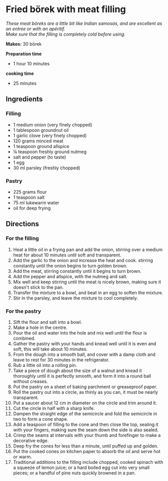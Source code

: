 # Fried börek with meat filling

*These meat böreks are a little bit like Indian samosas, and are excellent as an entrée or with an apéritif.*   
*Make sure that the filling is completely cold before using.*

**Makes:**  30 börek

**Preparation time**
- 1 hour 10 minutes

**cooking time**
- 25 minutes

## Ingredients

### Filling
- 1 medium onion (very finely chopped)
- 1 tablespoon groundnut oil
- 1 garlic clove (very finely chopped)
- 120 grams minced meat
- 1 teaspoon ground allspice
- ¼ teaspoon freshly ground nutmeg
- salt and pepper (to taste)
- 1 egg
- 30 ml parsley (freshly chopped)
### Pastry
- 225 grams flour
- 1 teaspoon salt
- 75 ml lukewarm water
- oil for deep frying

## Directions
### For the filling
1. Heat a little oil in a frying pan and add the onion, stirring over a medium heat for about 10 minutes until soft and transparent.
1. Add the garlic to the onion and increase the heat and cook. stirring constantly until the onion begins to turn golden brown.
1. Add the meat, stirring constantly until it begins to turn brown.
1. Add the pepper and allspice, with the nutmeg and salt.
1. Mix well and keep stirring until the meat is nicely brown, making sure it doesn't stick to the pan.
1. Transfer the mixture to a bowl, and beat in an egg to soften the mixture.
1. Stir in the parsley, and leave the mixture to cool completely.

### For the pastry
1. Sift the flour and salt into a bowl.
1. Make a hole in the centre.
1. Pour the oil and water into the hole and mix well until the flour is combined.
1. Gather the pastry with your hands and knead well until it is even and soft, this will take about 10 minutes.
1. From the dough into a smooth ball, and cover with a damp cloth and leave to rest for 30 minutes in the refrigerator.
1. Rub a little oil into a rolling pin.
1. Take a piece of dough about the size of a walnut and knead it thoroughly until it is perfectly smooth, and form it into a round ball without creases.
1. Put the pastry on a sheet of baking parchment or greaseproof paper.
1. Roll the pastry out into a circle, as thinly as you can, it must be nearly transparent.
1. Put a saucer about 12 cm in diameter on the circle and trim around it.
1. Cut the circle in half with a sharp knife.
1. Dampen the straight edge of the semicircle and fold the semicircle in two to form a cone shape.
1. Add a teaspoon of filling to the cone and then close the top, sealing it with your fingers, making sure the seam down the side is also sealed.
1. Crimp the seams at intervals with your thumb and forefinger to make a decorative edge.
1. Deep fry the cones for less than a minute, until puffed up and golden.
1. Put the cooked cones on kitchen paper to absorb the oil and serve hot or warm.
1. Traditional additions to the filling include chopped, cooked spinach with a squeeze of lemon juice; or a hard boiled egg cut into very small pieces; or a handful of pine nuts quickly browned in a pan.